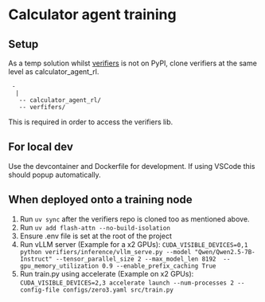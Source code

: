 # Calculator agent training

## Setup
As a temp solution whilst [verifiers](https://github.com/willccbb/verifiers) is not on PyPI, clone verifiers at the same level as calculator_agent_rl.
```
 -
  |
   -- calculator_agent_rl/
   -- verfifers/
```
This is required in order to access the verifiers lib.

## For local dev
Use the devcontainer and Dockerfile for development. If using VSCode this should popup automatically.

## When deployed onto a training node
1. Run `uv sync` after the verifiers repo is cloned too as mentioned above.
2. Run `uv add flash-attn --no-build-isolation`
3. Ensure .env file is set at the root of the project
4. Run vLLM server (Example for a x2 GPUs):
`CUDA_VISIBLE_DEVICES=0,1 python verifiers/inference/vllm_serve.py --model "Qwen/Qwen2.5-7B-Instruct" --tensor_parallel_size 2 --max_model_len 8192  --gpu_memory_utilization 0.9 --enable_prefix_caching True`
5. Run train.py using accelerate (Example on x2 GPUs):
`CUDA_VISIBLE_DEVICES=2,3 accelerate launch --num-processes 2 --config-file configs/zero3.yaml src/train.py`
